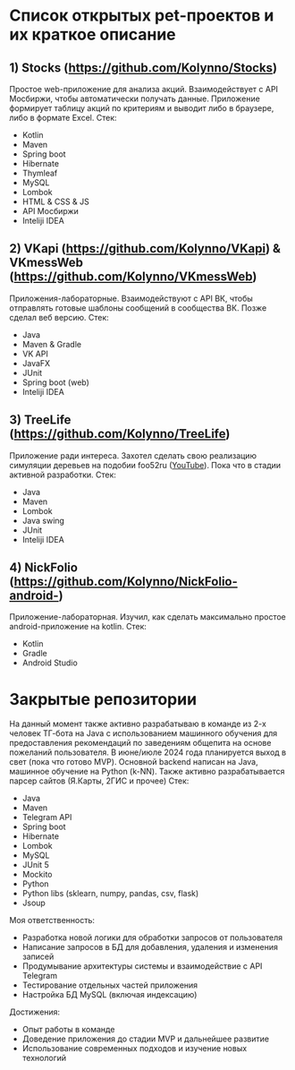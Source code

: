 # Список открытых pet-проектов и их краткое описание
## 1) Stocks (https://github.com/Kolynno/Stocks)
Простое web-приложение для анализа акций. Взаимодействует с API Мосбиржи, чтобы автоматически получать данные.
Приложение формирует таблицу акций по критериям и выводит либо в браузере, либо в формате Excel. 
Стек:
- Kotlin
- Maven
- Spring boot
- Hibernate
- Thymleaf
- MySQL
- Lombok
- HTML & CSS & JS
- API Мосбиржи
- Inteliji IDEA
## 2) VKapi (https://github.com/Kolynno/VKapi) & VKmessWeb (https://github.com/Kolynno/VKmessWeb)
Приложения-лабораторные. Взаимодействуют с API ВК, чтобы отправлять готовые шаблоны сообщений в сообщества ВК. Позже сделал веб версию.
Стек:
- Java
- Maven & Gradle
- VK API
- JavaFX
- JUnit
- Spring boot (web)
- Inteliji IDEA
## 3) TreeLife (https://github.com/Kolynno/TreeLife)
Приложение ради интереса. Захотел сделать свою реализацию симуляции деревьев на подобии foo52ru ([YouTube](https://www.youtube.com/@foo52ru)).
Пока что в стадии активной разработки.
Стек: 
- Java
- Maven
- Lombok
- Java swing
- JUnit
- Inteliji IDEA
## 4)  NickFolio (https://github.com/Kolynno/NickFolio-android-)
Приложение-лабораторная. Изучил, как сделать максимально простое android-приложение на kotlin.
Стек: 
- Kotlin
- Gradle
- Android Studio
# Закрытые репозитории
На данный момент также активно разрабатываю в команде из 2-х человек ТГ-бота на Java с использованием машинного обучения для предоставления рекомендаций по заведениям общепита на основе пожеланий пользователя. 
В июне/июле 2024 года планируется выход в свет (пока что готово MVP). 
Основной backend написан на Java, машинное обучение на Python (k-NN).
Также активно разрабатывается парсер сайтов (Я.Карты, 2ГИС и прочее)
Стек:
- Java
- Maven
- Telegram API
- Spring boot
- Hibernate
- Lombok
- MySQL
- JUnit 5
- Mockito
- Python
- Python libs (sklearn, numpy, pandas, csv, flask)
- Jsoup

Моя ответственность:
- Разработка новой логики для обработки запросов от пользователя
- Написание запросов в БД для добавления, удаления и изменения записей
- Продумывание архитектуры системы и взаимодействие с API Telegram
- Тестирование отдельных частей приложения
- Настройка БД MySQL (включая индексацию)

Достижения:
- Опыт работы в команде
- Доведение приложения до стадии MVP и дальнейшее развитие
- Использование современных подходов и изучение новых технологий
